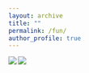 ```yaml
---
layout: archive
title: ""
permalink: /fun/
author_profile: true
---
```


<img align="left" src="http://www.cse.msu.edu/~liuyaoj1/images/cv_png/YaojieCV-1.png"> 

<img align="left" src="http://www.cse.msu.edu/~liuyaoj1/images/cv_png/YaojieCV-1.png"> 
